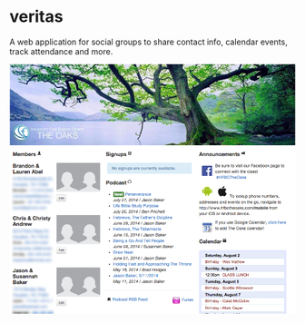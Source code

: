 veritas
=======

A web application for social groups to share contact info, calendar events, track attendance and more.

![alt tag](https://raw.githubusercontent.com/bradyholt/veritas/master/app/assets/images/veritas-screen-shot.png)
